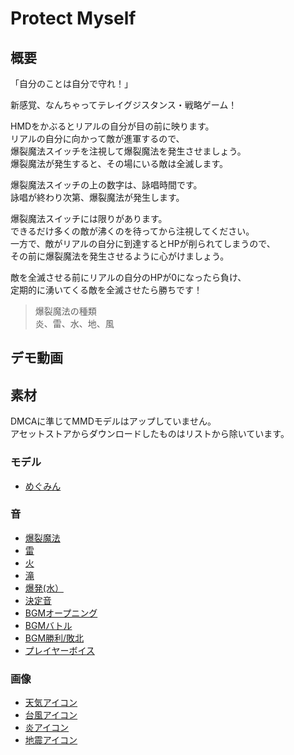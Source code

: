 # Protect Myself

## 概要

「自分のことは自分で守れ！」  

新感覚、なんちゃってテレイグジスタンス・戦略ゲーム！  

HMDをかぶるとリアルの自分が目の前に映ります。  
リアルの自分に向かって敵が進軍するので、  
爆裂魔法スイッチを注視して爆裂魔法を発生させましょう。  
爆裂魔法が発生すると、その場にいる敵は全滅します。 

爆裂魔法スイッチの上の数字は、詠唱時間です。  
詠唱が終わり次第、爆裂魔法が発生します。  

爆裂魔法スイッチには限りがあります。  
できるだけ多くの敵が沸くのを待ってから注視してください。  
一方で、敵がリアルの自分に到達するとHPが削られてしまうので、  
その前に爆裂魔法を発生させるように心がけましょう。  

敵を全滅させる前にリアルの自分のHPが0になったら負け、  
定期的に湧いてくる敵を全滅させたら勝ちです！ 

> 爆裂魔法の種類  
炎、雷、水、地、風  

## デモ動画




## 素材

DMCAに準じてMMDモデルはアップしていません。  
アセットストアからダウンロードしたものはリストから除いています。  


### モデル

- [めぐみん](https://bowlroll.net/file/111502)


### 音

- [爆裂魔法](https://soundeffect-lab.info/sound/battle/)
- [雷](https://on-jin.com/sound/kan.php?kate=%E9%9B%B7)
- [火](https://on-jin.com/sound/listshow.php?pagename=kan&title=%E7%81%BD%E5%AE%B3%E3%83%BB%E7%81%AB%E5%B1%B1%E3%83%9E%E3%82%B0%E3%83%9E&janl=%E7%92%B0%E5%A2%83%E7%B3%BB%E9%9F%B3&bunr=%E7%81%AB%E5%B1%B1&kate=%E7%81%AB)
- [滝](https://on-jin.com/sound/listshow.php?pagename=kan&title=%E6%BB%9D&janl=%E7%92%B0%E5%A2%83%E7%B3%BB%E9%9F%B3&bunr=%E5%B7%9D&kate=%E6%B0%B4)
- [爆発(水）](http://commons.nicovideo.jp/material/nc85041)
- [決定音](https://soundeffect-lab.info/sound/button/)
- [BGMオープニング](https://maoudamashii.jokersounds.com/list/game5.html)
- [BGMバトル](https://maoudamashii.jokersounds.com/list/bgm10.html)
- [BGM勝利/敗北](https://maoudamashii.jokersounds.com/list/game17.html)
- [プレイヤーボイス](https://soundeffect-lab.info/sound/voice/game.html)


### 画像

- [天気アイコン](https://jp.freepik.com/index.php?goto=8&page=&cat=weather&type=iconos)
- [台風アイコン](http://icooon-mono.com/16041-%E5%8F%B0%E9%A2%A8%E3%81%AE%E3%83%95%E3%83%AA%E3%83%BC%E7%B4%A0%E6%9D%90/)
- [炎アイコン](http://icooon-mono.com/16105-%E7%82%8E%E3%82%A2%E3%82%A4%E3%82%B3%E3%83%B3/)
- [地震アイコン](http://icooon-mono.com/15889-%E5%9C%B0%E9%9C%87%E3%82%A2%E3%82%A4%E3%82%B3%E3%83%B31/)

